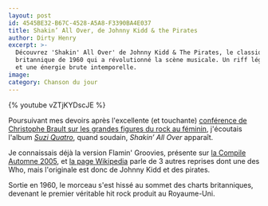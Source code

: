 ```yaml
---
layout: post
id: 4545BE32-B67C-4528-A5A8-F3390BA4E037
title: Shakin’ All Over, de Johnny Kidd & the Pirates
author: Dirty Henry
excerpt: >-
  Découvrez 'Shakin' All Over' de Johnny Kidd & The Pirates, le classique rock
  britannique de 1960 qui a révolutionné la scène musicale. Un riff légendaire
  et une énergie brute intemporelle.
image:
category: Chanson du jour
---
```


{% youtube vZTjKYDscJE %}

Poursuivant mes devoirs après l'excellente (et touchante) [conférence de
Christophe Brault sur les grandes figures du rock au féminin][1], j'écoutais
l'album [_Suzi Quatro_][2], quand soudain, _Shakin’ All Over_ apparaît.

Je connaissais déjà la version Flamin' Groovies, présente sur [la Compile
Automne 2005][3], et [la page Wikipedia][4] parle de 3 autres reprises dont une
des Who, mais l'originale est donc de Johnny Kidd et des pirates.

Sortie en 1960, le morceau s'est hissé au sommet des charts britanniques,
devenant le premier véritable hit rock produit au Royaume-Uni.

[1]:
  https://www.laroutedurock.com/les-grandes-figures-du-rock-au-feminin-christophe-brault/
  "Les grandes figures du rock au féminin – Christophe Brault"
[2]: https://album.link/fr/i/1629098515 "Écouter l'album Suzi Quatro"
[3]: https://www.deadrooster.org/compile-automne-2005/
[4]: https://en.wikipedia.org/wiki/Shakin%27_All_Over

